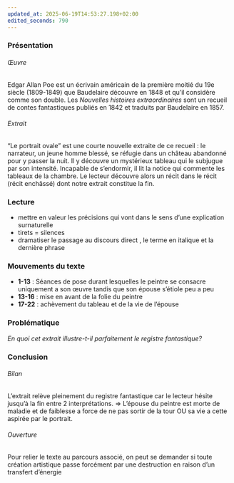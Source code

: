 ```yaml
---
updated_at: 2025-06-19T14:53:27.198+02:00
edited_seconds: 790
---
```

### Présentation
###### Œuvre
Edgar Allan Poe est un écrivain américain de la première moitié du 19e siècle (1809-1849) que Baudelaire découvre en 1848 et qu’il considère comme son double. Les _Nouvelles histoires extraordinaires_ sont un recueil de contes fantastiques publiés en 1842 et traduits par Baudelaire en 1857. 
###### Extrait 
“Le portrait ovale” est une courte nouvelle extraite de ce recueil : le narrateur, un jeune homme blessé, se réfugie dans un château abandonné pour y passer la nuit. 
Il y découvre un mystérieux tableau qui le subjugue par son intensité. Incapable de s’endormir, il lit la notice qui commente les tableaux de la chambre. Le lecteur découvre alors un récit dans le récit (récit enchâssé) dont notre extrait constitue la fin.
### Lecture
- mettre en valeur les précisions qui vont dans le sens d’une explication surnaturelle
- tirets = silences
- dramatiser le passage au discours direct , le terme en italique et la dernière phrase 
### Mouvements du texte 
- **1-13** : Séances de pose durant lesquelles le peintre se consacre uniquement a son œuvre tandis que son épouse s’étiole peu a peu
- **13-16** : mise en avant de la folie du peintre 
- **17-22** : achèvement du tableau et de la vie de l’épouse 
### Problématique
_En quoi cet extrait illustre-t-il parfaitement le registre fantastique?_
### Conclusion 
###### *Bilan*
L’extrait relève pleinement du registre  fantastique car le lecteur hésite jusqu’à la fin entre 2 interprétations. 
=> L’épouse du peintre est morte de maladie et de faiblesse a force de ne pas sortir de la tour OU sa vie a cette aspirée par le portrait.
###### *Ouverture*
Pour relier le texte au parcours associé, on peut se demander si toute création artistique passe forcément par une destruction en raison d’un transfert d’énergie 